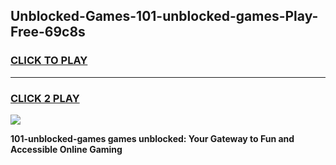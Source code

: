 
## Unblocked-Games-101-unblocked-games-Play-Free-69c8s
<h3>
<a href="https://premium76.site?title=101-unblocked-games&ref=19M">CLICK TO PLAY</a></h3>
<hr>

<h3>
<a href="https://premium76.site?title=101-unblocked-games&ref=19M">CLICK 2 PLAY</a>
  
</h3>

<a href="https://premium76.site?title=101-unblocked-games&ref=19M"><img src="https://clearcache.store/games.png"></a>


**101-unblocked-games games unblocked: Your Gateway to Fun and Accessible Online Gaming**
